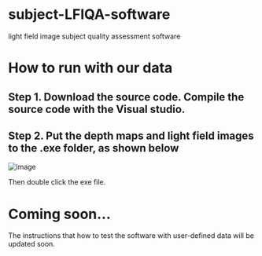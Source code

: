 # subject-LFIQA-software
light field image subject quality assessment software

# How to run with our data
## Step 1. Download the source code. Compile the source code with the Visual studio.
## Step 2. Put the depth maps and light field images to the .exe folder, as shown below
![image](https://github.com/USTC-IMCL/subject-LFIQA-software/assets/9655283/5d3daaae-282d-4b74-af55-6c99839d687c)

Then double click the exe file.

# Coming soon...
The instructions that how to test the software with user-defined data will be updated soon.
